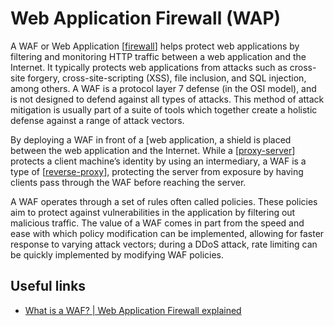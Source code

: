 # Web Application Firewall (WAP)

A WAF or Web Application [[firewall]] helps protect web applications by filtering and monitoring HTTP traffic between a web application and the Internet. It typically protects web applications from attacks such as cross-site forgery, cross-site-scripting (XSS), file inclusion, and SQL injection, among others. A WAF is a protocol layer 7 defense (in the OSI model), and is not designed to defend against all types of attacks. This method of attack mitigation is usually part of a suite of tools which together create a holistic defense against a range of attack vectors.

By deploying a WAF in front of a [web application, a shield is placed between the web application and the Internet. While a [[proxy-server]] protects a client machine’s identity by using an intermediary, a WAF is a type of [[reverse-proxy]], protecting the server from exposure by having clients pass through the WAF before reaching the server.

A WAF operates through a set of rules often called policies. These policies aim to protect against vulnerabilities in the application by filtering out malicious traffic. The value of a WAF comes in part from the speed and ease with which policy modification can be implemented, allowing for faster response to varying attack vectors; during a DDoS attack, rate limiting can be quickly implemented by modifying WAF policies.

## Useful links
- [What is a WAF? | Web Application Firewall explained](https://www.cloudflare.com/en-gb/learning/ddos/glossary/web-application-firewall-waf/)

[//begin]: # "Autogenerated link references for markdown compatibility"
[firewall]: firewall "Firewall"
[proxy-server]: ../cloud-computing/proxy-server "Proxy Server"
[reverse-proxy]: ../cloud-computing/reverse-proxy "Reverse Proxy"
[//end]: # "Autogenerated link references"
